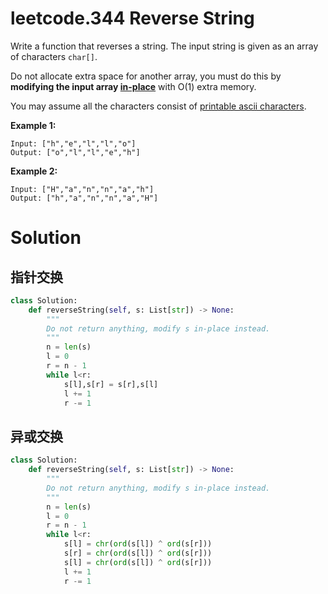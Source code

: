 # leetcode.344 Reverse String

Write a function that reverses a string. The input string is given as an array of characters `char[]`.

Do not allocate extra space for another array, you must do this by **modifying the input array [in-place](https://en.wikipedia.org/wiki/In-place_algorithm)** with O(1) extra memory.

You may assume all the characters consist of [printable ascii characters](https://en.wikipedia.org/wiki/ASCII#Printable_characters). 

**Example 1:**

```
Input: ["h","e","l","l","o"]
Output: ["o","l","l","e","h"]
```

**Example 2:**

```
Input: ["H","a","n","n","a","h"]
Output: ["h","a","n","n","a","H"]
```

# Solution

## 指针交换

```python
class Solution:
    def reverseString(self, s: List[str]) -> None:
        """
        Do not return anything, modify s in-place instead.
        """
        n = len(s)
        l = 0
        r = n - 1
        while l<r:
            s[l],s[r] = s[r],s[l]
            l += 1
            r -= 1
```

## 异或交换

```python
class Solution:
    def reverseString(self, s: List[str]) -> None:
        """
        Do not return anything, modify s in-place instead.
        """
        n = len(s)
        l = 0
        r = n - 1
        while l<r:
            s[l] = chr(ord(s[l]) ^ ord(s[r])) 
            s[r] = chr(ord(s[l]) ^ ord(s[r]))
            s[l] = chr(ord(s[l]) ^ ord(s[r]))
            l += 1
            r -= 1
```

